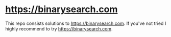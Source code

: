 # https://binarysearch.com
This repo consists solutions to https://binarysearch.com. If you've not tried I highly recommend to try https://binarysearch.com.
